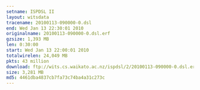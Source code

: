 ```yaml
---
setname: ISPDSL II
layout: witsdata
tracename: 20100113-090000-0.dsl
end: Wed Jan 13 22:30:01 2010
originalname: 20100113-090000-0.dsl.erf
gzsize: 1,393 MB
len: 0:30:00
start: Wed Jan 13 22:00:01 2010
totalwirelen: 24,049 MB
pkts: 43 million
download: ftp://wits.cs.waikato.ac.nz/ispdsl/2/20100113-090000-0.dsl.erf.gz
size: 3,281 MB
md5: 4461dba4837cb7fa73c74ba4a31c273c
---
```

